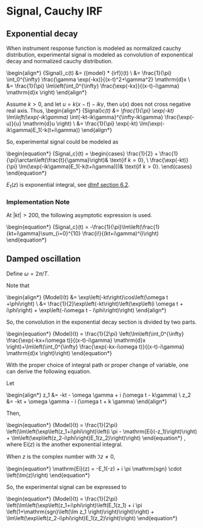 # Signal, Cauchy IRF

## Exponential decay

When instrument response function is modeled as normalized cauchy distribution, experimental signal is modeled as convolution of exponentical decay and normalized cauchy distribution.

\begin{align*}
{Signal}_c(t) &= ({model} * {irf})(t) \\
&= \frac{1}{\pi} \int_0^{\infty} \frac{\gamma \exp(-kx)}{(x-t)^2+\gamma^2} \mathrm{d}x \\
&= \frac{1}{\pi} \Im\left(\int_0^{\infty} \frac{\exp(-kx)}{(x-t)-i\gamma} \mathrm{d}x \right)
\end{align*}

Assume $k > 0$, and let $u=k(x-t)-ik\gamma$, then $u(x)$ does not cross negative real axis. Thus,
\begin{align*}
{Signal}_c(t) &= \frac{1}{\pi} \exp(-kt) \Im\left(\exp(-ik\gamma) \int_{-kt-ik\gamma}^{\infty-ik\gamma} \frac{\exp(-u)}{u} \mathrm{d}u \right) \\
&= \frac{1}{\pi} \exp(-kt) \Im(\exp(-ik\gamma)E_1(-k(t+i\gamma))
\end{align*}

So, experimental signal could be modeled as

\begin{equation*}
{Signal_c}(t) = \begin{cases}
\frac{1}{2} + \frac{1}{\pi}\arctan\left(\frac{t}{\gamma}\right)& \text{if $k=0$}, \\
\frac{\exp(-kt)}{\pi} \Im(\exp(-ik\gamma)E_1(-k(t+i\gamma)))& \text{if $k>0$}.
\end{cases}
\end{equation*}

$E_1(z)$ is exponential integral, see [dlmf section 6.2](https://dlmf.nist.gov/6.2). 

### Implementation Note

At $|kt| > 200$, the following asymptotic expression is used.

\begin{equation*}
{Signal_c}(t) = -\frac{1}{\pi}\Im\left(\frac{1}{kt+i\gamma}\sum_{i=0}^{10} \frac{i!}{(kt+i\gamma)^i}\right)
\end{equation*}

## Damped oscillation

Define $\omega = 2\pi/T$.

Note that 

\begin{align*}
{Model}(t) &= \exp\left(-kt\right)\cos\left(\omega t +\phi\right) \\
&= \frac{1}{2}\exp\left(-kt\right)\left(\exp\left(i \omega t + i\phi\right) + \exp\left(-i\omega t - i\phi\right)\right)
\end{align*}

So, the convolution in the exponential decay section is divided by two parts. 

\begin{equation*}
{Model}(t) = \frac{1}{2\pi} \left(\Im\left(\int_0^{\infty} \frac{\exp(-kx+i\omega t)}{(x-t)-i\gamma} \mathrm{d}x \right)+\Im\left(\int_0^{\infty} \frac{\exp(-kx-i\omega t)}{(x-t)-i\gamma} \mathrm{d}x \right)\right)
\end{equation*}

With the proper choice of integral path or proper change of variable, one can derive the following equation.

Let

\begin{align*}
z_1 &=  -kt - \omega \gamma + i (\omega t - k\gamma) \\
z_2 &= -kt + \omega \gamma - i (\omega t + k \gamma)
\end{align*}

Then,

\begin{equation*}
{Model}(t) = \frac{1}{2\pi} \left(\Im\left(\exp\left(z_1+i\phi\right)\left(i \pi - \mathrm{Ei}(-z_1)\right)\right) + \Im\left(\exp\left(z_2-i\phi\right)E_1(z_2)\right)\right)
\end{equation*}
, where $\mathrm{Ei}(z)$ is the another exponential integral.

When $z$ is the complex number with $\Im z \neq 0$,

\begin{equation*}
\mathrm{Ei}(z) = -E_1(-z) + i \pi \mathrm{sgn} \cdot \left(\Im(z)\right)
\end{equation*}

So, the experimental signal can be expressed to

\begin{equation*}
{Model}(t) = \frac{1}{2\pi} \left(\Im\left(\exp\left(z_1+i\phi\right)\left(E_1(z_1) + i \pi \left(1+\mathrm{sgn}\left(\Im z_1 \right)\right)\right)\right) + \Im\left(\exp\left(z_2-i\phi\right)E_1(z_2)\right)\right)
\end{equation*}
